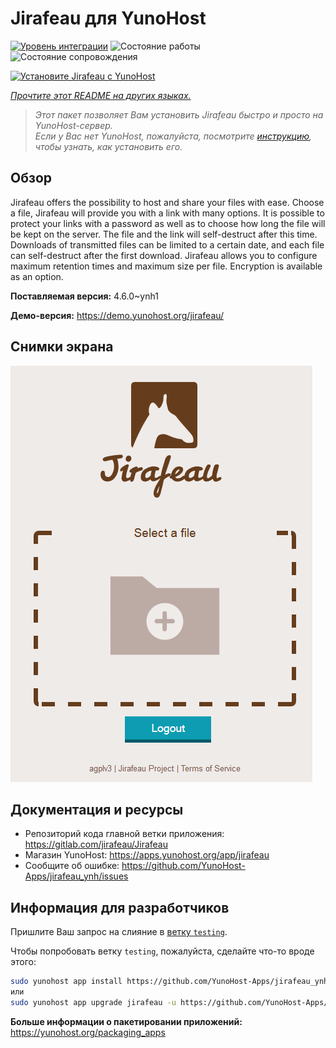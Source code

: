 <!--
Важно: этот README был автоматически сгенерирован <https://github.com/YunoHost/apps/tree/master/tools/readme_generator>
Он НЕ ДОЛЖЕН редактироваться вручную.
-->

# Jirafeau для YunoHost

[![Уровень интеграции](https://dash.yunohost.org/integration/jirafeau.svg)](https://ci-apps.yunohost.org/ci/apps/jirafeau/) ![Состояние работы](https://ci-apps.yunohost.org/ci/badges/jirafeau.status.svg) ![Состояние сопровождения](https://ci-apps.yunohost.org/ci/badges/jirafeau.maintain.svg)

[![Установите Jirafeau с YunoHost](https://install-app.yunohost.org/install-with-yunohost.svg)](https://install-app.yunohost.org/?app=jirafeau)

*[Прочтите этот README на других языках.](./ALL_README.md)*

> *Этот пакет позволяет Вам установить Jirafeau быстро и просто на YunoHost-сервер.*  
> *Если у Вас нет YunoHost, пожалуйста, посмотрите [инструкцию](https://yunohost.org/install), чтобы узнать, как установить его.*

## Обзор

Jirafeau offers the possibility to host and share your files with ease. Choose a file, Jirafeau will provide you with a link with many options. It is possible to protect your links with a password as well as to choose how long the file will be kept on the server. The file and the link will self-destruct after this time. Downloads of transmitted files can be limited to a certain date, and each file can self-destruct after the first download. Jirafeau allows you to configure maximum retention times and maximum size per file. Encryption is available as an option.


**Поставляемая версия:** 4.6.0~ynh1

**Демо-версия:** <https://demo.yunohost.org/jirafeau/>

## Снимки экрана

![Снимок экрана Jirafeau](./doc/screenshots/TPjh48P.png)

## Документация и ресурсы

- Репозиторий кода главной ветки приложения: <https://gitlab.com/jirafeau/Jirafeau>
- Магазин YunoHost: <https://apps.yunohost.org/app/jirafeau>
- Сообщите об ошибке: <https://github.com/YunoHost-Apps/jirafeau_ynh/issues>

## Информация для разработчиков

Пришлите Ваш запрос на слияние в [ветку `testing`](https://github.com/YunoHost-Apps/jirafeau_ynh/tree/testing).

Чтобы попробовать ветку `testing`, пожалуйста, сделайте что-то вроде этого:

```bash
sudo yunohost app install https://github.com/YunoHost-Apps/jirafeau_ynh/tree/testing --debug
или
sudo yunohost app upgrade jirafeau -u https://github.com/YunoHost-Apps/jirafeau_ynh/tree/testing --debug
```

**Больше информации о пакетировании приложений:** <https://yunohost.org/packaging_apps>

